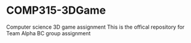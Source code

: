 # COMP315-3DGame
Computer science 3D game assignment
This is the offical repository for Team Alpha BC group assignment
